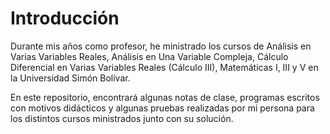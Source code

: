 # Introducción

Durante mis años como profesor, he ministrado los cursos de Análisis en Varias Variables Reales, Análisis en Una Variable Compleja, 
Cálculo Diferencial en Varias Variables Reales (Cálculo III), Matemáticas I, III y V en la Universidad Simón Bolívar. 

En este repositorio, encontrará algunas notas
de clase, programas escritos con motivos didácticos y algunas pruebas realizadas por mi persona para los distintos cursos ministrados junto con su solución.
